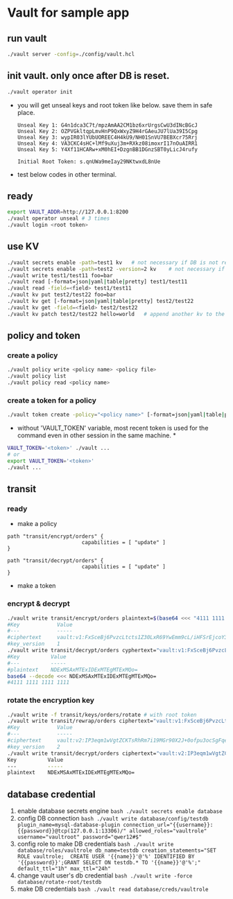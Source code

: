 # Vault for sample app

## run vault
``` bash
./vault server -config=./config/vault.hcl
```

## init vault. only once after DB is reset.
``` bash
./vault operator init
```
- you will get unseal keys and root token like below. save them in safe place.
  ```
  Unseal Key 1: G4n1dca3C7t/mpzAmAA2CM1bz6xrUrgsCwU3dINcBGcJ
  Unseal Key 2: OZPVGkltqpLmvHnP9QxWxyZ9H4rGAeuJU7lUa39I5Cpg
  Unseal Key 3: wypIR03lYUbUOREEC4H4kU9/NH01SnVU7BEBXcr75Rrj
  Unseal Key 4: VA3CKC4sHC+lMf9uXuj3m+RXkz08imoxrI17nOuAIRR1
  Unseal Key 5: Y4Xf11HCARw+xM0hEI+DzgnBB1DGnzSBT0yLicJ4rufy

  Initial Root Token: s.qnUWa9meIay29NKtwxdL8nUe
  ```
- test below codes in other terminal.

## ready
``` bash
export VAULT_ADDR=http://127.0.0.1:8200
./vault operator unseal # 3 times
./vault login <root token>
```

## use KV
``` bash
./vault secrets enable -path=test1 kv	# not necessary if DB is not reset.
./vault secrets enable -path=test2 -version=2 kv	# not necessary if DB is not reset.
./vault write test1/test11 foo=bar
./vault read [-format=json|yaml|table|pretty] test1/test11
./vault read -field=<field> test1/test11
./vault kv put test2/test22 foo=bar
./vault kv get [-format=json|yaml|table|pretty] test2/test22
./vault kv get -field=<field> test2/test22
./vault kv patch test2/test22 hello=world	# append another kv to the path.
```

## policy and token
### create a policy
``` bash
./vault policy write <policy name> <policy file>
./vault policy list
./vault policy read <policy name>
```
### create a token for a policy
``` bash
./vault token create -policy="<policy name>" [-format=json|yaml|table|pretty]
```
* without 'VAULT_TOKEN' variable, most recent token is used for the command even in other session in the same machine. *
``` bash
VAULT_TOKEN='<token>' ./vault ...
# or
export VAULT_TOKEN='<token>'
./vault ...
```

## transit
### ready
- make a policy
``` hcl
path "transit/encrypt/orders" {
		                capabilities = [ "update" ]
}

path "transit/decrypt/orders" {
		                capabilities = [ "update" ]
}
```
- make a token

### encrypt & decrypt
``` bash
./vault write transit/encrypt/orders plaintext=$(base64 <<< "4111 1111 1111 1111")
#Key            Value
#---            -----
#ciphertext     vault:v1:FxSceBj6PvzcLtcts1Z30LxR69YwEmm9cL/iHFSrEjcoY39d0F9LaFL/TuXH2+Nl
#key_version    1
./vault write transit/decrypt/orders cyphertext="vault:v1:FxSceBj6PvzcLtcts1Z30LxR69YwEmm9cL/iHFSrEjcoY39d0F9LaFL/TuXH2+Nl"
#Key          Value
#---          -----
#plaintext    NDExMSAxMTExIDExMTEgMTExMQo=
base64 --decode <<< NDExMSAxMTExIDExMTEgMTExMQo=
#4111 1111 1111 1111
```

### rotate the encryption key
``` bash
./vault write -f transit/keys/orders/rotate	# with root token
./vault write transit/rewrap/orders ciphertext="vault:v1:FxSceBj6PvzcLtcts1Z30LxR69YwEmm9cL/iHFSrEjcoY39d0F9LaFL/TuXH2+Nl"	# with root token
#Key            Value
#---            -----
#ciphertext     vault:v2:IP3eqm1wVgtZCKTsRhRm7i19MGr90X2J+0ofpu3ocSgFqehTcbmQrtzLX8ZpxP1F
#key_version    2
./vault write transit/decrypt/orders ciphertext="vault:v2:IP3eqm1wVgtZCKTsRhRm7i19MGr90X2J+0ofpu3ocSgFqehTcbmQrtzLX8ZpxP1F"
Key          Value
---          -----
plaintext    NDExMSAxMTExIDExMTEgMTExMQo=
```

## database credential
1. enable database secrets engine
		``` bash
		./vault secrets enable database
		```
2. config DB connection
		```bash
		./vault write database/config/testdb plugin_name=mysql-database-plugin connection_url="{{username}}:{{password}}@tcp(127.0.0.1:13306)/" allowed_roles="vaultrole" username="vaultroot" password="qwer12#$"
		```
3. config role to make DB credentials
		```bash
./vault write database/roles/vaultrole db_name=testdb creation_statements="SET ROLE vaultrole;	CREATE USER '{{name}}'@'%' IDENTIFIED BY '{{password}}';GRANT SELECT ON testdb.* TO '{{name}}'@'%';" default_ttl="1h" max_ttl="24h"
		```
4. change vault user's db credential
		```bash
		./vault write -force database/rotate-root/testdb
		```
5. make DB credentials
		```bash
		./vault read database/creds/vaultrole
		```
